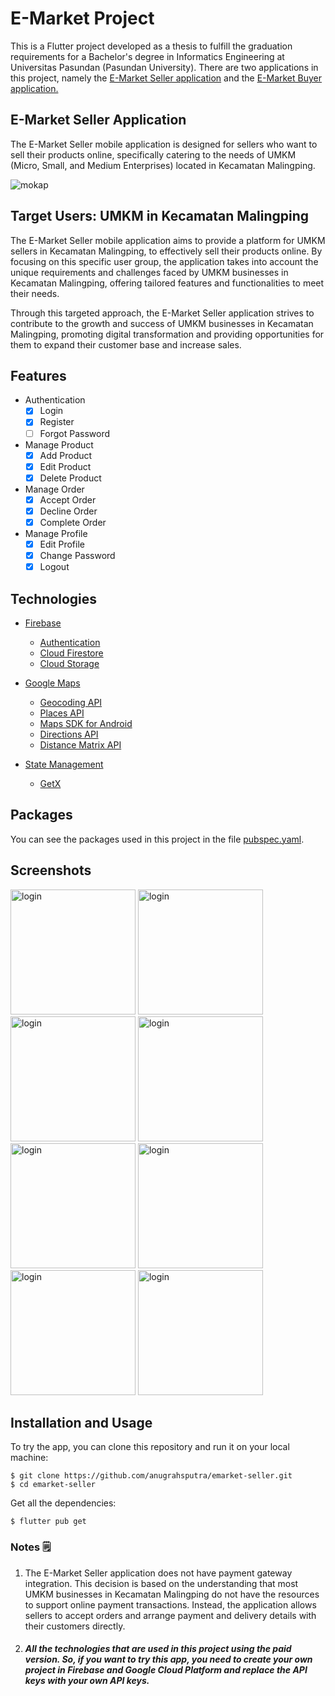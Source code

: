 # E-Market Project
This is a Flutter project developed as a thesis to fulfill the graduation requirements for a Bachelor's degree in Informatics Engineering at Universitas Pasundan (Pasundan University). There are two applications in this project, namely the [E-Market Seller application](https://github.com/anugrahsputra/emarket-seller.git) and the [E-Market Buyer application.](https://github.com/anugrahsputra/emarket-buyer.git)

## E-Market Seller Application
The E-Market Seller mobile application is designed for sellers who want to sell their products online, specifically catering to the needs of UMKM (Micro, Small, and Medium Enterprises) located in Kecamatan Malingping.

![mokap](https://github.com/anugrahsputra/emarket-seller/assets/71306482/f275e463-1f1d-4f0e-873f-9cb17d732aed)

## Target Users: UMKM in Kecamatan Malingping
The E-Market Seller mobile application aims to provide a platform for UMKM sellers in Kecamatan Malingping, to effectively sell their products online. By focusing on this specific user group, the application takes into account the unique requirements and challenges faced by UMKM businesses in Kecamatan Malingping, offering tailored features and functionalities to meet their needs.

Through this targeted approach, the E-Market Seller application strives to contribute to the growth and success of UMKM businesses in Kecamatan Malingping, promoting digital transformation and providing opportunities for them to expand their customer base and increase sales.

## Features

- Authentication
    - [x] Login
    - [x] Register
    - [ ] Forgot Password

- Manage Product
    - [x] Add Product
    - [x] Edit Product
    - [x] Delete Product

- Manage Order
    - [x] Accept Order
    - [x] Decline Order
    - [x] Complete Order

- Manage Profile
    - [x] Edit Profile
    - [x] Change Password
    - [x] Logout

## Technologies

- [Firebase](https://firebase.google.com/)
    - [Authentication](https://firebase.google.com/docs/auth)
    - [Cloud Firestore](https://firebase.google.com/docs/firestore)
    - [Cloud Storage](https://firebase.google.com/docs/storage)

- [Google Maps](https://developers.google.com/maps/documentation)
    - [Geocoding API](https://developers.google.com/maps/documentation/geocoding/overview)
    - [Places API](https://developers.google.com/maps/documentation/places/web-service/overview)
    - [Maps SDK for Android](https://developers.google.com/maps/documentation/android-sdk/overview)
    - [Directions API](https://developers.google.com/maps/documentation/directions/overview)
    - [Distance Matrix API](https://developers.google.com/maps/documentation/distance-matrix/overview)

- [State Management](https://flutter.dev/docs/development/data-and-backend/state-mgmt)
    - [GetX](https://pub.dev/packages/get)

## Packages

You can see the packages used in this project in the file [pubspec.yaml](pubspec.yaml).

## Screenshots


<p>
  <img src="https://github.com/anugrahsputra/emarket-seller/assets/71306482/5c8735ba-b3bb-423a-a533-309add9f95d4" width=200 alt="login">
  <img src="https://github.com/anugrahsputra/emarket-seller/assets/71306482/a01b3fcc-8bce-4174-8043-0fcf66917950" width=200 alt="login">
  <img src="https://github.com/anugrahsputra/emarket-seller/assets/71306482/d4ba6730-531d-4a55-a86a-e06e5089a912" width=200 alt="login">
  <img src="https://github.com/anugrahsputra/emarket-seller/assets/71306482/acb6799e-ac39-41bd-bb39-8bb20573dc9b" width=200 alt="login">
  <img src="https://github.com/anugrahsputra/emarket-seller/assets/71306482/b151f611-ea2c-4f79-8d5e-c0f9e93a7f5c" width=200 alt="login">
  <img src="https://github.com/anugrahsputra/emarket-seller/assets/71306482/53b9d21f-94b7-4998-ab0f-b57b9788df24" width=200 alt="login">
  <img src="https://github.com/anugrahsputra/emarket-seller/assets/71306482/12cfe063-3222-470c-9339-ef33df8d96fa" width=200 alt="login">
  <img src="https://github.com/anugrahsputra/emarket-seller/assets/71306482/83175c81-7488-412f-be72-61bc64b839ee" width=200 alt="login">
</p>

## Installation and Usage

To try the app, you can clone this repository and run it on your local machine:
```
$ git clone https://github.com/anugrahsputra/emarket-seller.git
$ cd emarket-seller
```
Get all the dependencies:
```
$ flutter pub get
```


### Notes 🗒️
1. The E-Market Seller application does not have payment gateway integration. This decision is based on the understanding that most UMKM businesses in Kecamatan Malingping do not have the resources to support online payment transactions. Instead, the application allows sellers to accept orders and arrange payment and delivery details with their customers directly.

2. ##### All the technologies that are used in this project using the paid version. So, if you want to try this app, you need to create your own project in Firebase and Google Cloud Platform and replace the API keys with your own API keys.


